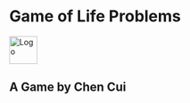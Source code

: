 # Game of Life Problems
<img src="https://imgur.com/1MgsANj.png" alt="Logo" width="50"/> <h2> A Game by Chen Cui </h2>
